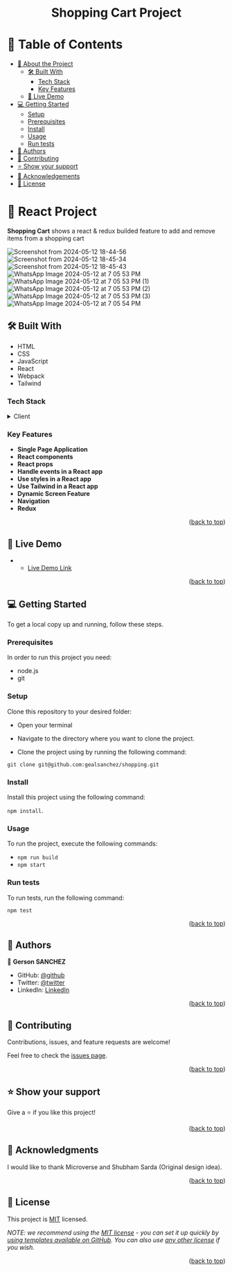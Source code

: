 <a name="readme-top"></a>

<div align="center">

<h1><b>Shopping Cart Project</b></h1>

</div>

<!-- TABLE OF CONTENTS -->

# 📗 Table of Contents

- [📖 About the Project](#about-project)
  - [🛠 Built With](#built-with)
    - [Tech Stack](#tech-stack)
    - [Key Features](#key-features)
  - [🚀 Live Demo](#live-demo)
- [💻 Getting Started](#getting-started)
  - [Setup](#setup)
  - [Prerequisites](#prerequisites)
  - [Install](#install)
  - [Usage](#usage)
  - [Run tests](#run-tests)
- [👥 Authors](#authors)
- [🤝 Contributing](#contributing)
- [⭐️ Show your support](#support)
- [🙏 Acknowledgements](#acknowledgements)
- [📝 License](#license)

<!-- PROJECT DESCRIPTION -->

# 📖 React Project <a name="about-project"></a>

**Shopping Cart** shows a react & redux builded feature to add and remove items from a shopping cart

![Screenshot from 2024-05-12 18-44-56](https://github.com/gealsanchez/shopping/assets/94255143/70777ed7-ca37-4cd4-85c9-b37b8a7d5da3)
![Screenshot from 2024-05-12 18-45-34](https://github.com/gealsanchez/shopping/assets/94255143/6089580e-0c57-4802-8071-1cd7c07d2d10)
![Screenshot from 2024-05-12 18-45-43](https://github.com/gealsanchez/shopping/assets/94255143/5e7662b2-233e-4c89-80df-a84fadb3cdf2)
![WhatsApp Image 2024-05-12 at 7 05 53 PM](https://github.com/gealsanchez/shopping/assets/94255143/a69a79e1-d600-46ba-9d30-2e163ec72f38)
![WhatsApp Image 2024-05-12 at 7 05 53 PM (1)](https://github.com/gealsanchez/shopping/assets/94255143/fbe039ed-0307-4880-a422-9c848954b475)
![WhatsApp Image 2024-05-12 at 7 05 53 PM (2)](https://github.com/gealsanchez/shopping/assets/94255143/0043d204-03eb-4f5a-b8f6-967321cb14e3)
![WhatsApp Image 2024-05-12 at 7 05 53 PM (3)](https://github.com/gealsanchez/shopping/assets/94255143/8c049943-31bd-4a42-99bf-dd0f83a3fa14)
![WhatsApp Image 2024-05-12 at 7 05 54 PM](https://github.com/gealsanchez/shopping/assets/94255143/4fec28b0-ad6a-474c-841e-9d511dd24b85)

## 🛠 Built With <a name="built-with"></a>

 - HTML
 - CSS
 - JavaScript
 - React
 - Webpack
 - Tailwind

### Tech Stack <a name="tech-stack"></a>

<details>
  <summary>Client</summary>
  <ul>
    <li><a href="https://reactjs.org/">React.js</a></li>
  </ul>
</details>

### Key Features <a name="key-features"></a>

- **Single Page Application**
- **React components**
- **React props**
- **Handle events in a React app**
- **Use styles in a React app**
- **Use Tailwind in a React app**
- **Dynamic Screen Feature**
- **Navigation**
- **Redux**

<p align="right">(<a href="#readme-top">back to top</a>)</p>

## 🚀 Live Demo <a name="live-demo"></a>

- - [Live Demo Link](https://flowershop-cartfeature.netlify.app/)

<p align="right">(<a href="#readme-top">back to top</a>)</p>

## 💻 Getting Started <a name="getting-started"></a>

To get a local copy up and running, follow these steps.

### Prerequisites

In order to run this project you need:
- node.js
- git

### Setup

Clone this repository to your desired folder:

- Open your terminal

- Navigate to the directory where you want to clone the project.

- Clone the project using by running the following command:

`git clone git@github.com:gealsanchez/shopping.git`

### Install

Install this project using the following command: 

`npm install`.

### Usage

To run the project, execute the following commands:

- `npm run build`
- `npm start`

### Run tests

To run tests, run the following command:

`npm test`

<p align="right">(<a href="#readme-top">back to top</a>)</p>

## 👥 Authors <a name="authors"></a>

👤 **Gerson SANCHEZ**

- GitHub: [@github](https://github.com/gealsanchez)
- Twitter: [@twitter](https://twitter.com/gealsanchez)
- LinkedIn: [LinkedIn](https://www.linkedin.com/in/gersonsanchezsandoval/)

<p align="right">(<a href="#readme-top">back to top</a>)</p>

## 🤝 Contributing <a name="contributing"></a>

Contributions, issues, and feature requests are welcome!

Feel free to check the [issues page](../../issues/).

<p align="right">(<a href="#readme-top">back to top</a>)</p>

## ⭐️ Show your support <a name="support"></a>

Give a ⭐️ if you like this project!

<p align="right">(<a href="#readme-top">back to top</a>)</p>

## 🙏 Acknowledgments <a name="acknowledgements"></a>

I would like to thank Microverse and Shubham Sarda (Original design idea).

<p align="right">(<a href="#readme-top">back to top</a>)</p>

<!-- LICENSE -->

## 📝 License <a name="license"></a>

This project is [MIT](./LICENSE) licensed.

_NOTE: we recommend using the [MIT license](https://choosealicense.com/licenses/mit/) - you can set it up quickly by [using templates available on GitHub](https://docs.github.com/en/communities/setting-up-your-project-for-healthy-contributions/adding-a-license-to-a-repository). You can also use [any other license](https://choosealicense.com/licenses/) if you wish._

<p align="right">(<a href="#readme-top">back to top</a>)</p>
